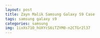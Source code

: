 ```yaml
---
layout: post
title: Zayn Malik Samsung Galaxy S9 Case
tags: samsung galaxy s9
categories: samsung
img: 1ixXs71O_hUXYcS6iTZYM0-n2CTGr2l37
---
```

